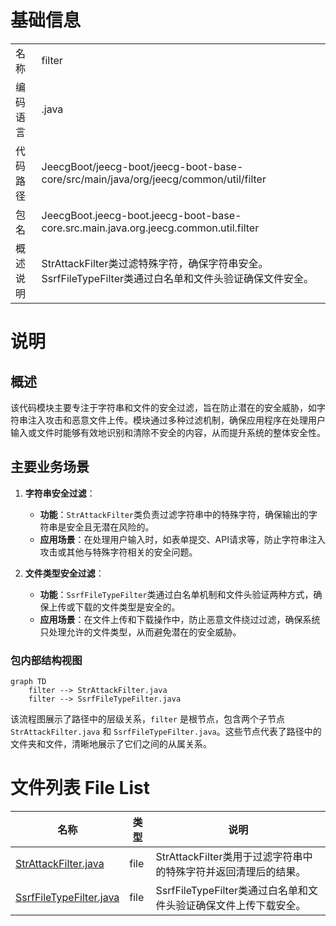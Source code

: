 # 基础信息

|      |      |
|------|------|
| 名称 | filter |
| 编码语言 | .java |
| 代码路径 | JeecgBoot/jeecg-boot/jeecg-boot-base-core/src/main/java/org/jeecg/common/util/filter |
| 包名 | JeecgBoot.jeecg-boot.jeecg-boot-base-core.src.main.java.org.jeecg.common.util.filter |
| 概述说明 | StrAttackFilter类过滤特殊字符，确保字符串安全。SsrfFileTypeFilter类通过白名单和文件头验证确保文件安全。 |

# 说明

## 概述

该代码模块主要专注于字符串和文件的安全过滤，旨在防止潜在的安全威胁，如字符串注入攻击和恶意文件上传。模块通过多种过滤机制，确保应用程序在处理用户输入或文件时能够有效地识别和清除不安全的内容，从而提升系统的整体安全性。

## 主要业务场景

1. **字符串安全过滤**：
   - **功能**：`StrAttackFilter`类负责过滤字符串中的特殊字符，确保输出的字符串是安全且无潜在风险的。
   - **应用场景**：在处理用户输入时，如表单提交、API请求等，防止字符串注入攻击或其他与特殊字符相关的安全问题。

2. **文件类型安全过滤**：
   - **功能**：`SsrfFileTypeFilter`类通过白名单机制和文件头验证两种方式，确保上传或下载的文件类型是安全的。
   - **应用场景**：在文件上传和下载操作中，防止恶意文件绕过过滤，确保系统只处理允许的文件类型，从而避免潜在的安全威胁。


### 包内部结构视图

```mermaid
graph TD
    filter --> StrAttackFilter.java
    filter --> SsrfFileTypeFilter.java
```

该流程图展示了路径中的层级关系，`filter` 是根节点，包含两个子节点 `StrAttackFilter.java` 和 `SsrfFileTypeFilter.java`。这些节点代表了路径中的文件夹和文件，清晰地展示了它们之间的从属关系。

# 文件列表 File List

| 名称   | 类型  | 说明 |
|-------|------|-------------|
| [StrAttackFilter.java](StrAttackFilter.md) | file | StrAttackFilter类用于过滤字符串中的特殊字符并返回清理后的结果。 |
| [SsrfFileTypeFilter.java](SsrfFileTypeFilter.md) | file | SsrfFileTypeFilter类通过白名单和文件头验证确保文件上传下载安全。 |


